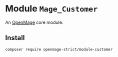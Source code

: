# Module `Mage_Customer`

An [OpenMage][1] core module.

## Install

``` bash
composer require openmage-strict/module-customer
```

[1]: https://github.com/OpenMage/magento-lts
